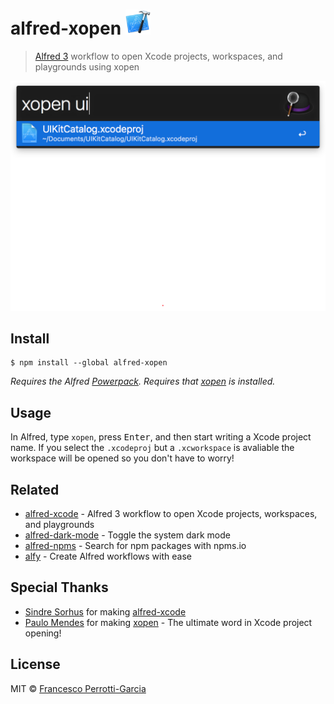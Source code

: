 # alfred-xopen <img src="icon.png" width="40">

> [Alfred 3](https://www.alfredapp.com) workflow to open Xcode projects, workspaces, and playgrounds using xopen

<img src="screenshot.png" width="694">


## Install

```
$ npm install --global alfred-xopen
```


*Requires the Alfred [Powerpack](https://www.alfredapp.com/powerpack/).*
*Requires that [xopen](https://github.com/paulomendes/xopen) is installed.*

## Usage

In Alfred, type `xopen`, press <kbd>Enter</kbd>, and then start writing a Xcode project name. If you select the `.xcodeproj` but a `.xcworkspace` is avaliable the workspace will be opened so you don't have to worry!

## Related

- [alfred-xcode](https://github.com/sindresorhus/alfred-xcode) - Alfred 3 workflow to open Xcode projects, workspaces, and playgrounds
- [alfred-dark-mode](https://github.com/sindresorhus/alfred-dark-mode) - Toggle the system dark mode
- [alfred-npms](https://github.com/sindresorhus/alfred-npms) - Search for npm packages with npms.io
- [alfy](https://github.com/sindresorhus/alfy) - Create Alfred workflows with ease

## Special Thanks
- [Sindre Sorhus](https://github.com/sindresorhus) for making [alfred-xcode](https://github.com/sindresorhus/alfred-xcode)
- [Paulo Mendes](https://github.com/paulomendes) for making [xopen](https://github.com/paulomendes/xopen) - The ultimate word in Xcode project opening!


## License

MIT © [Francesco Perrotti-Garcia](https://github.com/fpg1503)